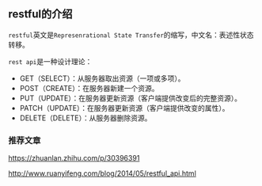## restful的介绍

`restful`英文是`Represenrational State Transfer`的缩写，中文名：表述性状态转移。

`rest api`是一种设计理论：

- GET（SELECT）：从服务器取出资源（一项或多项）。
- POST（CREATE）：在服务器新建一个资源。
- PUT（UPDATE）：在服务器更新资源（客户端提供改变后的完整资源）。
- PATCH（UPDATE）：在服务器更新资源（客户端提供改变的属性）。
- DELETE（DELETE）：从服务器删除资源。


### 推荐文章

https://zhuanlan.zhihu.com/p/30396391

http://www.ruanyifeng.com/blog/2014/05/restful_api.html
